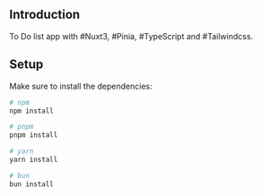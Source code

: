 ## Introduction
To Do list app with #Nuxt3, #Pinia, #TypeScript and #Tailwindcss.

## Setup

Make sure to install the dependencies:

```bash
# npm
npm install

# pnpm
pnpm install

# yarn
yarn install

# bun
bun install
```
